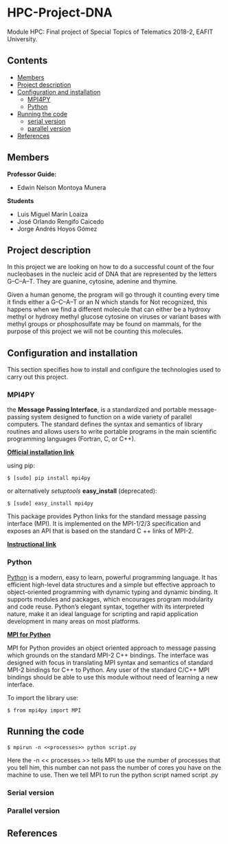 # HPC-Project-DNA
Module HPC: Final project of Special Topics of Telematics 2018-2, EAFIT University.

## Contents

- [Members](#Members)
- [Project description](#Project-description)
- [Configuration and installation](#Configuration-and-installation)
	- [MPI4PY](#MPI4PY)
	- [Python](#Python)
- [Running the code](#Running-the-code)
	- [serial version](#serial-version)
	- [parallel version](#parallel-version)
- [References](#References)

## Members

**Professor Guide:**
- Edwin Nelson Montoya Munera

**Students**
- Luis Miguel Marín Loaiza
- José Orlando Rengifo Caicedo
- Jorge Andrés Hoyos Gómez

## Project description
In this project we are looking on how to do a successful count of the  four nucleobases in the nucleic acid of DNA that are represented by the letters G–C–A–T. They are guanine, cytosine, adenine and thymine.

Given a human genome, the program will go through it counting every time it finds either a G–C–A–T or an N which stands for Not recognized, this happens when we find a different molecule that can either be a hydroxy methyl or hydroxy methyl glucose cytosine on viruses or variant bases with methyl groups or phosphosulfate may be found on mammals, for the purpose of this project we will not be counting this molecules.
## Configuration and installation

This section specifies how to install and configure the technologies used to carry out this project.

### MPI4PY

the **Message Passing Interface**, is a standardized and portable message-passing system designed to function on a wide variety of parallel computers. The standard defines the syntax and semantics of library routines and allows users to write portable programs in the main scientific programming languages (Fortran, C, or C++).

[**Official installation link**](https://pypi.org/project/mpi4py/)

using pip:
~~~
$ [sudo] pip install mpi4py
~~~

or alternatively _setuptools_  **easy_install** (deprecated):
~~~
$ [sudo] easy_install mpi4py
~~~

This package provides Python links for the standard message passing interface (MPI). It is implemented on the MPI-1/2/3 specification and exposes an API that is based on the standard C ++ links of MPI-2.




[**Instructional link**](https://rabernat.github.io/research_computing/parallel-programming-with-mpi-for-python.html)

### Python

[Python](https://www.python.org/) is a modern, easy to learn, powerful programming language. It has efficient high-level data structures and a simple but effective approach to object-oriented programming with dynamic typing and dynamic binding. It supports modules and packages, which encourages program modularity and code reuse. Python’s elegant syntax, together with its interpreted nature, make it an ideal language for scripting and rapid application development in many areas on most platforms.

[**MPI for Python**](https://mpi4py.readthedocs.io/en/stable/)

MPI for Python provides an object oriented approach to message passing which grounds on the standard MPI-2 C++ bindings. The interface was designed with focus in translating MPI syntax and semantics of standard MPI-2 bindings for C++ to Python. Any user of the standard C/C++ MPI bindings should be able to use this module without need of learning a new interface.

To import the library use:
~~~
$ from mpi4py import MPI
~~~

## Running the code

~~~
$ mpirun -n <<processes>> python script.py
~~~

Here the -n << processes >> tells MPI to use the number of processes that you tell him, this number can not pass the number of cores you have on the machine to use. Then we tell MPI to run the python script named script .py

### Serial version
### Parallel version

## References
<!--stackedit_data:
eyJoaXN0b3J5IjpbLTEwNTcwMjEyNjAsLTg3ODY5NDI3MCw0Mj
Q1NjA3MSwxMzMyNTA2NDk5LC0xNDQ5MTY3NDM5LC0xODM0MTg3
MjksLTE5OTI2MjY1NSwtMTQyODEzMzcxMCwyMDM1OTQzNDM2LC
05NzY5MzY5OTgsLTgwNzc4MzUsLTE0NzMzOTIwMCwtMTgyMDA0
NTgxMiwtOTM0Njg2MDI1LC0yNjA0NzIzODAsLTkxOTc5MTc2OC
wxMDE1ODgzMjA1XX0=
-->